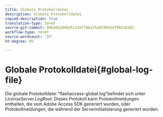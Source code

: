 ```yaml
---
title: Globale Protokolldatei
description: Globale Protokolldatei
copied-description: true
translation-type: tm+mt
source-git-commit: 89bdda1d4bd5c126f19ba75a819942df901183d1
workflow-type: tm+mt
source-wordcount: '37'
ht-degree: 0%

---
```



# Globale Protokolldatei{#global-log-file}

Die globale Protokolldatei &quot;flashaccess-global.log&quot;befindet sich unter *LicenseServer.LogRoot*. Dieses Protokoll kann Protokollmeldungen enthalten, die vom Adobe Access SDK generiert wurden, oder Protokollmeldungen, die während der Serverinitialisierung generiert wurden.

